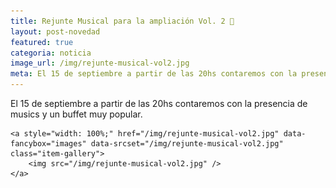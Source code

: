 ```yaml
---
title: Rejunte Musical para la ampliación Vol. 2 🎵
layout: post-novedad
featured: true
categoria: noticia
image_url: /img/rejunte-musical-vol2.jpg
meta: El 15 de septiembre a partir de las 20hs contaremos con la presencia de musics invitads y un buffet muy popular.
---
```


El 15 de septiembre a partir de las 20hs contaremos con la presencia de musics y un buffet muy popular.

<div style="position: relative;">
	<div class="gallery col-3">

	<a style="width: 100%;" href="/img/rejunte-musical-vol2.jpg" data-fancybox="images" data-srcset="/img/rejunte-musical-vol2.jpg" class="item-gallery">
		<img src="/img/rejunte-musical-vol2.jpg" />
	</a>

</div>
</div>
